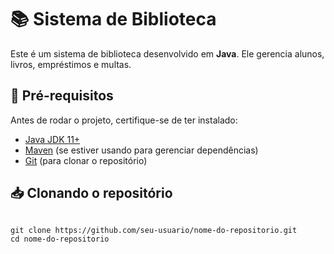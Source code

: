<h1>📚 Sistema de Biblioteca</h1>

<p>Este é um sistema de biblioteca desenvolvido em <strong>Java</strong>. Ele gerencia alunos, livros, empréstimos e multas.</p>

<h2>📌 Pré-requisitos</h2>

<p>Antes de rodar o projeto, certifique-se de ter instalado:</p>
<ul>
  <li><a href="https://www.oracle.com/java/technologies/javase-jdk11-downloads.html">Java JDK 11+</a></li>
  <li><a href="https://maven.apache.org/">Maven</a> (se estiver usando para gerenciar dependências)</li>
  <li><a href="https://git-scm.com/">Git</a> (para clonar o repositório)</li>
</ul>

<h2>📥 Clonando o repositório</h2>

<pre>
<code>
git clone https://github.com/seu-usuario/nome-do-repositorio.git
cd nome-do-repositorio
</code>
</pre>

<pre>
<code>


